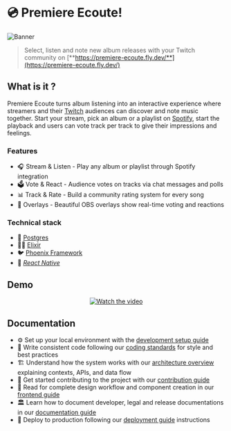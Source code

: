# 💿 Premiere Ecoute!

![Banner](https://images.unsplash.com/photo-1727797216812-a0478ec92b64?ixlib=rb-4.1.0&q=85&fm=jpg&crop=center&cs=srgb&w=1200&h=300&fit=crop)

> Select, listen and note new album releases with your Twitch community on [**https://premiere-ecoute.fly.dev/**](https://premiere-ecoute.fly.dev/)

## What is it ?

Premiere Ecoute turns album listening into an interactive experience where streamers and their [Twitch](https://www.twitch.tv) audiences can discover and note music together. Start your stream, pick an album or a playlist on [Spotify](https://open.spotify.com/), start the playback and users can vote track per track to give their impressions and feelings.

### Features

- 🎧 Stream & Listen - Play any album or playlist through Spotify integration
- 🗳️ Vote & React - Audience votes on tracks via chat messages and polls
- 📊 Track & Rate - Build a community rating system for every song
- 🎨 Overlays - Beautiful OBS overlays show real-time voting and reactions

### Technical stack

- 🐘 [Postgres](https://www.postgresql.org/)
- 🧙‍♂️ [Elixir](https://elixir-lang.org/)
- 🐦 [Phoenix Framework](https://www.phoenixframework.org/)
- 📱 [_React Native_](https://reactnative.dev/)

## Demo

<p align="center">
  <a href="https://youtu.be/nTQUwghvy5Q">
    <img src="https://img.youtube.com/vi/RecB_ZMGjFE/hqdefault.jpg" alt="Watch the video">
  </a>
</p>

## Documentation

- ⚙️ Set up your local environment with the [development setup guide](docs/guides/development.md)
- 📝 Write consistent code following our [coding standards](docs/coding_standards.md) for style and best practices
- 🏗️ Understand how the system works with our [architecture overview](docs/architecture.md) explaining contexts, APIs, and data flow
- 🤝 Get started contributing to the project with our [contribution guide](docs/guides/contributing.md)
- 🎨 Read for complete design workflow and component creation in our [frontend guide](docs/guides/frontend.md)
- 🏛️ Learn how to document developer, legal and release documentations in our [documentation guide](docs/guides/documentation.md)
- 🚀 Deploy to production following our [deployment guide](docs/guides/deployment.md) instructions
